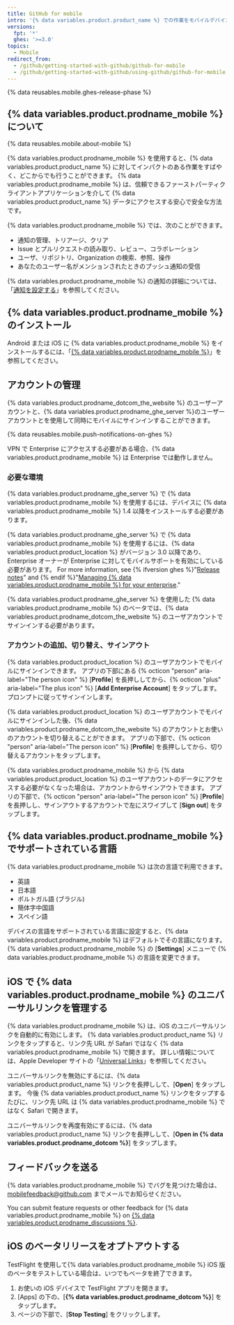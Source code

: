 ```yaml
---
title: GitHub for mobile
intro: '{% data variables.product.product_name %} での作業をモバイルデバイスからトリアージ、コラボレーション、および管理します。'
versions:
  fpt: '*'
  ghes: '>=3.0'
topics:
  - Mobile
redirect_from:
  - /github/getting-started-with-github/github-for-mobile
  - /github/getting-started-with-github/using-github/github-for-mobile
---
```


{% data reusables.mobile.ghes-release-phase %}

## {% data variables.product.prodname_mobile %} について

{% data reusables.mobile.about-mobile %}

{% data variables.product.prodname_mobile %} を使用すると、{% data variables.product.product_name %} に対してインパクトのある作業をすばやく、どこからでも行うことができます。 {% data variables.product.prodname_mobile %} は、信頼できるファーストパーティクライアントアプリケーションを介して {% data variables.product.product_name %} データにアクセスする安心で安全な方法です。

{% data variables.product.prodname_mobile %} では、次のことができます。
- 通知の管理、トリアージ、クリア
- Issue とプルリクエストの読み取り、レビュー、コラボレーション
- ユーザ、リポジトリ、Organization の検索、参照、操作
- あなたのユーザー名がメンションされたときのプッシュ通知の受信

{% data variables.product.prodname_mobile %} の通知の詳細については、「[通知を設定する](/github/managing-subscriptions-and-notifications-on-github/configuring-notifications#enabling-push-notifications-with-github-for-mobile)」を参照してください。

## {% data variables.product.prodname_mobile %}のインストール

Android または iOS に {% data variables.product.prodname_mobile %} をインストールするには、「[{% data variables.product.prodname_mobile %}](https://github.com/mobile)」を参照してください。

## アカウントの管理

{% data variables.product.prodname_dotcom_the_website %} のユーザーアカウントと、{% data variables.product.prodname_ghe_server %}のユーザーアカウントとを使用して同時にモバイルにサインインすることができます。

{% data reusables.mobile.push-notifications-on-ghes %}

VPN で Enterprise にアクセスする必要がある場合、{% data variables.product.prodname_mobile %} は Enterprise では動作しません。

### 必要な環境

{% data variables.product.prodname_ghe_server %} で {% data variables.product.prodname_mobile %} を使用するには、デバイスに {% data variables.product.prodname_mobile %} 1.4 以降をインストールする必要があります。

{% data variables.product.prodname_ghe_server %} で {% data variables.product.prodname_mobile %} を使用するには、{% data variables.product.product_location %} がバージョン 3.0 以降であり、Enterprise オーナーが Enterprise に対してモバイルサポートを有効にしている必要があります。 For more information, see {% ifversion ghes %}"[Release notes](/enterprise-server/admin/release-notes)" and {% endif %}"[Managing {% data variables.product.prodname_mobile %} for your enterprise](/admin/configuration/managing-github-for-mobile-for-your-enterprise)."

{% data variables.product.prodname_ghe_server %} を使用した {% data variables.product.prodname_mobile %} のベータでは、{% data variables.product.prodname_dotcom_the_website %} のユーザアカウントでサインインする必要があります。

### アカウントの追加、切り替え、サインアウト

{% data variables.product.product_location %} のユーザアカウントでモバイルにサインインできます。 アプリの下部にある {% octicon "person" aria-label="The person icon" %} [**Profile**] を長押ししてから、{% octicon "plus" aria-label="The plus icon" %} [**Add Enterprise Account**] をタップします。 プロンプトに従ってサインインします。

{% data variables.product.product_location %} のユーザアカウントでモバイルにサインインした後、{% data variables.product.prodname_dotcom_the_website %} のアカウントとお使いのアカウントを切り替えることができます。  アプリの下部で、{% octicon "person" aria-label="The person icon" %} [**Profile**] を長押ししてから、切り替えるアカウントをタップします。

{% data variables.product.prodname_mobile %} から {% data variables.product.product_location %} のユーザアカウントのデータにアクセスする必要がなくなった場合は、アカウントからサインアウトできます。 アプリの下部で、{% octicon "person" aria-label="The person icon" %} [**Profile**] を長押しし、サインアウトするアカウントで左にスワイプして [**Sign out**] をタップします。

## {% data variables.product.prodname_mobile %} でサポートされている言語

{% data variables.product.prodname_mobile %} は次の言語で利用できます。

- 英語
- 日本語
- ポルトガル語 (ブラジル)
- 簡体字中国語
- スペイン語

デバイスの言語をサポートされている言語に設定すると、{% data variables.product.prodname_mobile %} はデフォルトでその言語になります。 {% data variables.product.prodname_mobile %} の [**Settings**] メニューで {% data variables.product.prodname_mobile %} の言語を変更できます。

## iOS で {% data variables.product.prodname_mobile %} のユニバーサルリンクを管理する

{% data variables.product.prodname_mobile %} は、iOS のユニバーサルリンクを自動的に有効にします。 {% data variables.product.product_name %} リンクをタップすると、リンク先 URL が Safari ではなく {% data variables.product.prodname_mobile %} で開きます。 詳しい情報については、Apple Developer サイトの「[Universal Links](https://developer.apple.com/ios/universal-links/)」を参照してください。

ユニバーサルリンクを無効にするには、{% data variables.product.product_name %} リンクを長押しして、[**Open**] をタップします。 今後 {% data variables.product.product_name %} リンクをタップするたびに、リンク先 URL は {% data variables.product.prodname_mobile %} ではなく Safari で開きます。

ユニバーサルリンクを再度有効にするには、{% data variables.product.product_name %} リンクを長押しして、[**Open in {% data variables.product.prodname_dotcom %}**] をタップします。

## フィードバックを送る

{% data variables.product.prodname_mobile %} でバグを見つけた場合は、<a href="mailto:mobilefeedback@github.com">mobilefeedback@github.com</a> までメールでお知らせください。

You can submit feature requests or other feedback for {% data variables.product.prodname_mobile %} on [{% data variables.product.prodname_discussions %}](https://github.com/github/feedback/discussions?discussions_q=category%3A%22Mobile+Feedback%22).

## iOS のベータリリースをオプトアウトする

TestFlight を使用して{% data variables.product.prodname_mobile %} iOS 版のベータをテストしている場合は、いつでもベータを終了できます。

1. お使いの iOS デバイスで TestFlight アプリを開きます。
2. [Apps] の下の、[**{% data variables.product.prodname_dotcom %}**] をタップします。
3. ページの下部で、[**Stop Testing**] をクリックします。
